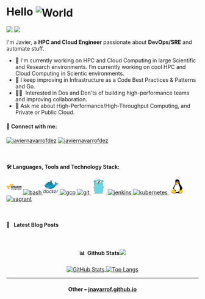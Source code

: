 <h1>Hello <img src="https://bestanimations.com/uploads/gifs/726892854earth-spinning-rotating-animation-14.gif" alt="World" width="50px" style="vertical-align: middle;" /></h1>

![](https://visitor-badge.glitch.me/badge?page_id=jnavarrof.jnavarrof)
![](https://komarev.com/ghpvc/?username=jnavarrof&label=Profile%20views&color=0e75b6&style=flat)

I'm Javier, a **HPC and Cloud Engineer** passionate about **DevOps/SRE** and automate stuff.
- 🔭&nbsp;I'm currently working on HPC and Cloud Computing in large Scientific and Research environments. 
I’m currently working on cool HPC and Cloud Computing in Scientic environments.
- 🌱&nbsp;I keep improving in Infrastructure as a Code Best Practices & Patterns and Go.
- 👨‍💻 &nbsp;Interested in Dos and Don'ts of building high-performance teams and improving collaboration.
- 💬&nbsp;Ask me about High-Performance/High-Throughput Computing, and Private or Public Cloud.

<h4>🔗&nbsp;Connect with me:</h4>
<p align="left">
<a href="mailto: javier.navarro.fdez@gmail.com" target="blank"><img align="center" src="https://raw.githubusercontent.com/rahuldkjain/github-profile-readme-generator/master/src/images/icons/Social/gmail-in-alt.svg" alt="javiernavarrofdez" height="30" width="40"/></a>
<a href="https://linkedin.com/in/javiernavarrofdez" target="blank"><img align="center" src="https://raw.githubusercontent.com/rahuldkjain/github-profile-readme-generator/master/src/images/icons/Social/linked-in-alt.svg" alt="javiernavarrofdez" height="30" width="40"/></a>
</p>
<br/>

<h4>🛠️&nbsp;Languages, Tools and Technology Stack:</h4>
<p align="left">
<a href="https://aws.amazon.com" target="_blank" rel="noreferrer"><img src="https://raw.githubusercontent.com/devicons/devicon/master/icons/amazonwebservices/amazonwebservices-original-wordmark.svg" alt="aws" width="40" height="40"/> </a> <a href="https://www.gnu.org/software/bash/" target="_blank" rel="noreferrer"> <img src="https://www.vectorlogo.zone/logos/gnu_bash/gnu_bash-icon.svg" alt="bash" width="40" height="40"/> </a> <a href="https://www.docker.com/" target="_blank" rel="noreferrer"> <img src="https://raw.githubusercontent.com/devicons/devicon/master/icons/docker/docker-original-wordmark.svg" alt="docker" width="40" height="40"/> </a> <a href="https://cloud.google.com" target="_blank" rel="noreferrer"> <img src="https://www.vectorlogo.zone/logos/google_cloud/google_cloud-icon.svg" alt="gcp" width="40" height="40"/> </a> <a href="https://git-scm.com/" target="_blank" rel="noreferrer"> <img src="https://www.vectorlogo.zone/logos/git-scm/git-scm-icon.svg" alt="git" width="40" height="40"/> </a> <a href="https://golang.org" target="_blank" rel="noreferrer"> <img src="https://raw.githubusercontent.com/devicons/devicon/master/icons/go/go-original.svg" alt="go" width="40" height="40"/> </a> <a href="https://www.jenkins.io" target="_blank" rel="noreferrer"> <img src="https://www.vectorlogo.zone/logos/jenkins/jenkins-icon.svg" alt="jenkins" width="40" height="40"/> </a> <a href="https://kubernetes.io" target="_blank" rel="noreferrer"> <img src="https://www.vectorlogo.zone/logos/kubernetes/kubernetes-icon.svg" alt="kubernetes" width="40" height="40"/> </a> <a href="https://www.linux.org/" target="_blank" rel="noreferrer"> <img src="https://raw.githubusercontent.com/devicons/devicon/master/icons/linux/linux-original.svg" alt="linux" width="40" height="40"/> </a> <a href="https://www.vagrantup.com/" target="_blank" rel="noreferrer"> <img src="https://www.vectorlogo.zone/logos/vagrantup/vagrantup-icon.svg" alt="vagrant" width="40" height="40"/> </a> 
</p>
<br/>

<!--
<code><img height="20" src="https://raw.githubusercontent.com/github/explore/80688e429a7d4ef2fca1e82350fe8e3517d3494d/topics/javascript/javascript.png"></code>
<code><img height="20" src="https://raw.githubusercontent.com/github/explore/80688e429a7d4ef2fca1e82350fe8e3517d3494d/topics/vue/vue.png"></code>
<code><img height="20" src="https://raw.githubusercontent.com/github/explore/80688e429a7d4ef2fca1e82350fe8e3517d3494d/topics/react/react.png"></code>
<code><img height="20" src="https://raw.githubusercontent.com/github/explore/5c058a388828bb5fde0bcafd4bc867b5bb3f26f3/topics/graphql/graphql.png"></code>
<code><img height="20" src="https://raw.githubusercontent.com/github/explore/80688e429a7d4ef2fca1e82350fe8e3517d3494d/topics/nodejs/nodejs.png"></code>
<code><img height="20" src="https://raw.githubusercontent.com/github/explore/80688e429a7d4ef2fca1e82350fe8e3517d3494d/topics/cpp/cpp.png"></code>
<code><img height="20" src="https://raw.githubusercontent.com/github/explore/80688e429a7d4ef2fca1e82350fe8e3517d3494d/topics/python/python.png"></code>
<code><img height="20" src="https://raw.githubusercontent.com/github/explore/80688e429a7d4ef2fca1e82350fe8e3517d3494d/topics/mysql/mysql.png"></code>
<code><img height="20" src="https://raw.githubusercontent.com/github/explore/80688e429a7d4ef2fca1e82350fe8e3517d3494d/topics/firebase/firebase.png"></code>
<code><img height="20" src="https://raw.githubusercontent.com/github/explore/80688e429a7d4ef2fca1e82350fe8e3517d3494d/topics/git/git.png"></code>
-->

<h4>📕 &nbsp; Latest Blog Posts</h4>
<!-- https://jnavarrof.github.io/feed.xml -->
<!-- BLOG-POST-LIST:START -->
<!-- BLOG-POST-LIST:END -->

<br/>

<h4 align="center">
📊 &nbsp;Github Stats<img src="https://media.giphy.com/media/VgCDAzcKvsR6OM0uWg/giphy.gif" width="30">
</h4>
<p align="center">
<a href="https://github.com/jnavarrof/github-readme-stats">
  <img align="center" src="https://github-readme-stats.vercel.app/api?username=jnavarrof&count_private=true&show_icons=true&repo=github-readme-stats"  alt="GitHub Stats" />
</a>
<a href="https://github.com/jnavarrof/convoychat">
  <img align="center" src="https://github-readme-stats.vercel.app/api/top-langs/?username=jnavarrof&layout=compact" alt="Top Langs" />
</a>
</p>

---

<h4 align="center">Other – <a href='https://jnavarrof.github.io' target="_blank">jnavarrof.github.io</a><h4>
